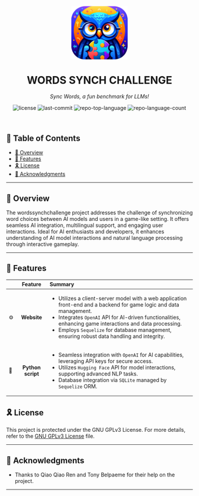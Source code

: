 <p align="center">
    <img src="words_synch_challenge.png" align="center" width="30%">
</p>
<p align="center"><h1 align="center">WORDS SYNCH CHALLENGE</h1></p>
<p align="center">
	<em>Sync Words, a fun benchmark for LLMs!</em>
</p>
<p align="center">
	<img src="https://img.shields.io/github/license/Finebouche/words_synch_challenge?style=default&logo=opensourceinitiative&logoColor=white&color=0080ff" alt="license">
	<img src="https://img.shields.io/github/last-commit/Finebouche/words_synch_challenge?style=default&logo=git&logoColor=white&color=0080ff" alt="last-commit">
	<img src="https://img.shields.io/github/languages/top/Finebouche/words_synch_challenge?style=default&color=0080ff" alt="repo-top-language">
	<img src="https://img.shields.io/github/languages/count/Finebouche/words_synch_challenge?style=default&color=0080ff" alt="repo-language-count">
</p>
<p align="center"><!-- default option, no dependency badges. -->
</p>
<p align="center">
	<!-- default option, no dependency badges. -->
</p>
<br>

## 🔗 Table of Contents

- [📍 Overview](#-overview)
- [👾 Features](#-features)
- [🎗 License](#-license)
- [🙌 Acknowledgments](#-acknowledgments)

---

## 📍 Overview

The wordssynchchallenge project addresses the challenge of synchronizing word choices between AI models and users in a game-like setting. It offers seamless AI integration, multilingual support, and engaging user interactions. Ideal for AI enthusiasts and developers, it enhances understanding of AI model interactions and natural language processing through interactive gameplay.

---

## 👾 Features

|      |      Feature      | Summary       |
| :--- |:-----------------:| :---          |
| ⚙️  |    **Website**    | <ul><li>Utilizes a client-server model with a web application front-end and a backend for game logic and data management.</li><li>Integrates <code>OpenAI</code> API for AI-driven functionalities, enhancing game interactions and data processing.</li><li>Employs <code>Sequelize</code> for database management, ensuring robust data handling and integrity.</li></ul> |
| 🔌 | **Python script** | <ul><li>Seamless integration with <code>OpenAI</code> for AI capabilities, leveraging API keys for secure access.</li><li>Utilizes <code>Hugging Face</code> API for model interactions, supporting advanced NLP tasks.</li><li>Database integration via <code>SQLite</code> managed by <code>Sequelize</code> ORM.</li></ul> |


## 🎗 License

This project is protected under the GNU GPLv3 License. For more details, refer to the [GNU GPLv3 License](https://choosealicense.com/licenses/lgpl-3.0/) file.

---

## 🙌 Acknowledgments

- Thanks to Qiao Qiao Ren and Tony Belpaeme for their help on the project.

---
